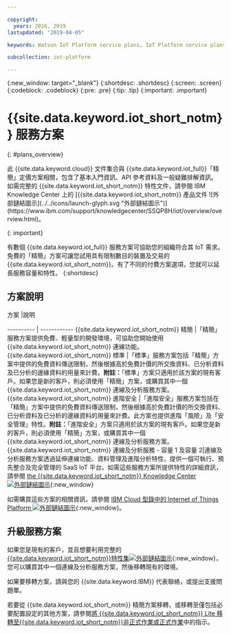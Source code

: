 ```yaml
---

copyright:
  years: 2016, 2019
lastupdated: "2019-04-05"

keywords: Watson IoT Platform service plans, IoT Platform service plans, free Lite plan

subcollection: iot-platform

---
```


{:new_window: target="\_blank"}
{:shortdesc: .shortdesc}
{:screen: .screen}
{:codeblock: .codeblock}
{:pre: .pre}
{:tip: .tip}
{:important: .important}

# {{site.data.keyword.iot_short_notm}} 服務方案
{: #plans_overview}

<p>此 {{site.data.keyword.cloud}} 文件集合與 {{site.data.keyword.iot_full}}「精簡」定價方案相關，包含了基本入門資訊、API 參考資料及一般疑難排解資訊。
如需完整的 {{site.data.keyword.iot_short_notm}} 特性文件，請參閱 IBM Knowledge Center 上的 [{{site.data.keyword.iot_short_notm}} 產品文件 ![外部鏈結圖示](../../icons/launch-glyph.svg "外部鏈結圖示")](https://www.ibm.com/support/knowledgecenter/SSQP8H/iot/overview/overview.html)。</p>
{: important}

有數個 {{site.data.keyword.iot_full}} 服務方案可協助您的組織符合其 IoT 需求。免費的「精簡」方案可讓您試用具有限制數目的裝置及交易的 {{site.data.keyword.iot_short_notm}}。有了不同的付費方案選項，您就可以延長服務容量和特性。
{:shortdesc}

## 方案說明

方案       |說明

---------- | ------------
{{site.data.keyword.iot_short_notm}} 精簡 |「精簡」服務方案提供免費、輕量型的開發環境，可協助您開始使用 {{site.data.keyword.iot_short_notm}} 連線功能。
{{site.data.keyword.iot_short_notm}} 標準 |「標準」服務方案包括「精簡」方案中提供的免費資料傳送限制，然後根據高於免費計價的所交換資料、已分析資料及已分析的邊緣資料的用量來計費。**附註：**「標準」方案只適用於該方案的現有客戶。如果您是新的客戶，則必須使用「精簡」方案，或購買其中一個 {{site.data.keyword.iot_short_notm}} 連線及分析服務方案。
{{site.data.keyword.iot_short_notm}} 進階安全 |「進階安全」服務方案包括在「精簡」方案中提供的免費資料傳送限制，然後根據高於免費計價的所交換資料、已分析資料及已分析的邊緣資料的用量來計費。此方案也提供進階「風險」及「安全管理」特性。**附註：**「進階安全」方案只適用於該方案的現有客戶。如果您是新的客戶，則必須使用「精簡」方案，或購買其中一個 {{site.data.keyword.iot_short_notm}} 連線及分析服務方案。
{{site.data.keyword.iot_short_notm}} 連線及分析服務 - 容量 1 及容量 2|連線及分析服務方案透過延伸連線功能、資料管理及進階分析特性，提供一個可執行、預先整合及完全管理的 SaaS IoT 平台。如需這些服務方案所提供特性的詳細資訊，請參閱 [the {{site.data.keyword.iot_short_notm}} Knowledge Center ![外部鏈結圖示](../../icons/launch-glyph.svg "外部鏈結圖示")](https://www.ibm.com/support/knowledgecenter/SSQP8H/iot/overview/overview.html){:new_window}

如需購買這些方案的相關資訊，請參閱 [IBM Cloud 型錄中的 Internet of Things Platform ![外部鏈結圖示](../../icons/launch-glyph.svg "外部鏈結圖示")](https://cloud.ibm.com/catalog/services/internet-of-things-platform){:new_window}。

## 升級服務方案

如果您是現有的客戶，並且想要利用完整的[{{site.data.keyword.iot_short_notm}}特性集![外部鏈結圖示](../../icons/launch-glyph.svg "外部鏈結圖示")](https://www.ibm.com/support/knowledgecenter/SSQP8H/iot/overview/overview.html){:new_window}，您可以購買其中一個連線及分析服務方案，然後移轉現有的環境。

如果要移轉方案，請與您的 {{site.data.keyword.IBM}} 代表聯絡，或提出支援問題單。

<!--- - To migrate from {{site.data.keyword.iot_short_notm}} Standard and Advanced Security plans, contact your {{site.data.keyword.IBM}} representative or raise a support ticket.--->
若要從 {{site.data.keyword.iot_short_notm}} 精簡方案移轉，或移轉至僅包括必要配置設定的其他方案，請參閱[將 {{site.data.keyword.iot_short_notm}} Lite 移轉至{{site.data.keyword.iot_short_notm}}非正式作業或正式作業](/docs/services/IoT?topic=iot-platform-org_migration#org_migration)中的指示。
